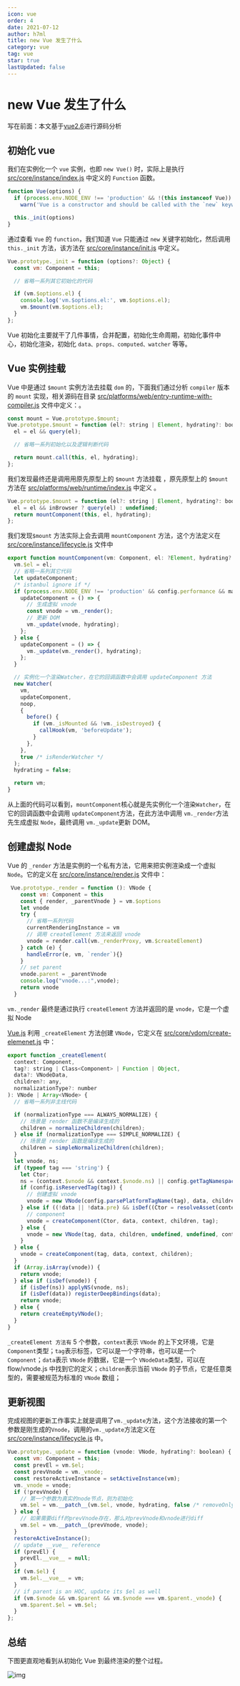 ```yaml
---
icon: vue
order: 4
date: 2021-07-12
author: h7ml
title: new Vue 发生了什么
category: vue
tag: vue
star: true
lastUpdated: false
---
```


# new Vue 发生了什么

写在前面：本文基于[vue2.6](https://github.com/vuejs/vue/tree/2.6)进行源码分析

## 初始化 vue

我们在实例化一个 `vue` 实例，也即 `new Vue()` 时，实际上是执行 [src/core/instance/index.js](https://github.com/vuejs/vue/blob/2.6/src/core/instance/index.js#L8) 中定义的 `Function` 函数。

```js
function Vue(options) {
  if (process.env.NODE_ENV !== 'production' && !(this instanceof Vue))
    warn('Vue is a constructor and should be called with the `new` keyword')

  this._init(options)
}
```

通过查看 `Vue` 的 `function`，我们知道 `Vue` 只能通过 `new` 关键字初始化，然后调用 `this._init` 方法，该方法在 [src/core/instance/init.js](https://github.com/vuejs/vue/blob/2.6/src/core/instance/init.js#L16) 中定义。

```js
Vue.prototype._init = function (options?: Object) {
  const vm: Component = this;

  // 省略一系列其它初始化的代码

  if (vm.$options.el) {
    console.log('vm.$options.el:', vm.$options.el);
    vm.$mount(vm.$options.el);
  }
};
```

Vue 初始化主要就干了几件事情，合并配置，初始化生命周期，初始化事件中心，初始化渲染，初始化 `data、props、computed、watcher` 等等。

## Vue 实例挂载

Vue 中是通过 `$mount` 实例方法去挂载 `dom` 的，下面我们通过分析 `compiler` 版本的 `mount` 实现，相关源码在目录 [src/platforms/web/entry-runtime-with-compiler.js](https://github.com/vuejs/vue/blob/2.6/src/platforms/web/entry-runtime-with-compiler.js#L17) 文件中定义：。

```js
const mount = Vue.prototype.$mount;
Vue.prototype.$mount = function (el?: string | Element, hydrating?: boolean): Component {
  el = el && query(el);

  // 省略一系列初始化以及逻辑判断代码

  return mount.call(this, el, hydrating);
};
```

我们发现最终还是调用用原先原型上的 `$mount` 方法挂载 ，原先原型上的 `$mount` 方法在 [src/platforms/web/runtime/index.js](https://github.com/vuejs/vue/blob/2.6/src/platforms/web/runtime/index.js#L37) 中定义 。

```js
Vue.prototype.$mount = function (el?: string | Element, hydrating?: boolean): Component {
  el = el && inBrowser ? query(el) : undefined;
  return mountComponent(this, el, hydrating);
};
```

我们发现`$mount` 方法实际上会去调用 `mountComponent` 方法，这个方法定义在 [src/core/instance/lifecycle.js](https://github.com/vuejs/vue/blob/2.6/src/core/instance/lifecycle.js#L141) 文件中

```js
export function mountComponent(vm: Component, el: ?Element, hydrating?: boolean): Component {
  vm.$el = el;
  // 省略一系列其它代码
  let updateComponent;
  /* istanbul ignore if */
  if (process.env.NODE_ENV !== 'production' && config.performance && mark) {
    updateComponent = () => {
      // 生成虚拟 vnode
      const vnode = vm._render();
      // 更新 DOM
      vm._update(vnode, hydrating);
    };
  } else {
    updateComponent = () => {
      vm._update(vm._render(), hydrating);
    };
  }

  // 实例化一个渲染Watcher，在它的回调函数中会调用 updateComponent 方法
  new Watcher(
    vm,
    updateComponent,
    noop,
    {
      before() {
        if (vm._isMounted && !vm._isDestroyed) {
          callHook(vm, 'beforeUpdate');
        }
      },
    },
    true /* isRenderWatcher */
  );
  hydrating = false;

  return vm;
}
```

从上面的代码可以看到，`mountComponent`核心就是先实例化一个渲染`Watcher`，在它的回调函数中会调用 `updateComponent`方法，在此方法中调用 `vm._render`方法先生成虚拟 `Node`，最终调用 `vm._update`更新 DOM。

## 创建虚拟 Node

Vue 的 `_render` 方法是实例的一个私有方法，它用来把实例渲染成一个虚拟`Node`。它的定义在 [src/core/instance/render.js](https://github.com/vuejs/vue/blob/2.6/src/core/instance/render.js#L69) 文件中：

```js
 Vue.prototype._render = function (): VNode {
    const vm: Component = this
    const { render, _parentVnode } = vm.$options
    let vnode
    try {
      // 省略一系列代码
      currentRenderingInstance = vm
      // 调用 createElement 方法来返回 vnode
      vnode = render.call(vm._renderProxy, vm.$createElement)
    } catch (e) {
      handleError(e, vm, `render`){}
    }
    // set parent
    vnode.parent = _parentVnode
    console.log("vnode...:",vnode);
    return vnode
  }
```

`vm._render` 最终是通过执行 `createElement` 方法并返回的是 `vnode`，它是一个虚拟 Node

[Vue.js](https://github.com/vuejs/vue/blob/2.6) 利用 `_createElement` 方法创建 `VNode`，它定义在 [src/core/vdom/create-elemenet.js](https://github.com/vuejs/vue/blob/2.6/src/core/vdom/create-element.js#L47) 中：

```js
export function _createElement(
  context: Component,
  tag?: string | Class<Component> | Function | Object,
  data?: VNodeData,
  children?: any,
  normalizationType?: number
): VNode | Array<VNode> {
  // 省略一系列非主线代码

  if (normalizationType === ALWAYS_NORMALIZE) {
    // 场景是 render 函数不是编译生成的
    children = normalizeChildren(children);
  } else if (normalizationType === SIMPLE_NORMALIZE) {
    // 场景是 render 函数是编译生成的
    children = simpleNormalizeChildren(children);
  }
  let vnode, ns;
  if (typeof tag === 'string') {
    let Ctor;
    ns = (context.$vnode && context.$vnode.ns) || config.getTagNamespace(tag);
    if (config.isReservedTag(tag)) {
      // 创建虚拟 vnode
      vnode = new VNode(config.parsePlatformTagName(tag), data, children, undefined, undefined, context);
    } else if ((!data || !data.pre) && isDef((Ctor = resolveAsset(context.$options, 'components', tag)))) {
      // component
      vnode = createComponent(Ctor, data, context, children, tag);
    } else {
      vnode = new VNode(tag, data, children, undefined, undefined, context);
    }
  } else {
    vnode = createComponent(tag, data, context, children);
  }
  if (Array.isArray(vnode)) {
    return vnode;
  } else if (isDef(vnode)) {
    if (isDef(ns)) applyNS(vnode, ns);
    if (isDef(data)) registerDeepBindings(data);
    return vnode;
  } else {
    return createEmptyVNode();
  }
}
```

`_createElement 方法有` 5 个参数，`context`表示 `VNode` 的上下文环境，它是 `Component`类型；`tag`表示标签，它可以是一个字符串，也可以是一个 `Component`；`data`表示 `VNode` 的数据，它是一个 `VNodeData`类型，可以在 flow/vnode.js 中找到它的定义；`children`表示当前 `VNode` 的子节点，它是任意类型的，需要被规范为标准的 `VNode` 数组；

## 更新视图

完成视图的更新工作事实上就是调用了`vm._update`方法，这个方法接收的第一个参数是刚生成的`Vnode`，调用的`vm._update`方法定义在 [src/core/instance/lifecycle.js](https://github.com/vuejs/vue/blob/2.6/src/core/instance/lifecycle.js#L59) 中。

```js
Vue.prototype._update = function (vnode: VNode, hydrating?: boolean) {
  const vm: Component = this;
  const prevEl = vm.$el;
  const prevVnode = vm._vnode;
  const restoreActiveInstance = setActiveInstance(vm);
  vm._vnode = vnode;
  if (!prevVnode) {
    // 第一个参数为真实的node节点，则为初始化
    vm.$el = vm.__patch__(vm.$el, vnode, hydrating, false /* removeOnly */);
  } else {
    // 如果需要diff的prevVnode存在，那么对prevVnode和vnode进行diff
    vm.$el = vm.__patch__(prevVnode, vnode);
  }
  restoreActiveInstance();
  // update __vue__ reference
  if (prevEl) {
    prevEl.__vue__ = null;
  }
  if (vm.$el) {
    vm.$el.__vue__ = vm;
  }
  // if parent is an HOC, update its $el as well
  if (vm.$vnode && vm.$parent && vm.$vnode === vm.$parent._vnode) {
    vm.$parent.$el = vm.$el;
  }
};
```

## 总结

下图更直观地看到从初始化 Vue 到最终渲染的整个过程。

![img](http://static.5ibug.net/vitepress/assets/images/vue.png)
